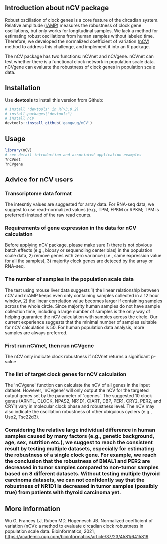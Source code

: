 ## Introduction about nCV package
Robust oscillation of clock genes is a core feature of the circadian system. Relative amplitude ([rAMP](https://journals.sagepub.com/doi/10.26599/BSA.2020.9050005)) measures the robustness of clock gene oscillations, but only works for longitudinal samples. We lack a method for estimating robust oscillations from human samples without labeled time. Therefore, we developed the normalized coefficient of variation ([nCV](https://www.biorxiv.org/content/10.1101/2021.07.28.454045v1.full)) method to address this challenge, and implement it into an R package. 

The nCV package has two functions: nCVnet and nCVgene. nCVnet can test whether there is a functional clock network in population scale data. nCVgene can evaluate the robustness of clock genes in population scale data. 

## Installation
Use **devtools** to install this version from Github:

  ```r
# install 'devtools' in R(>3.0.2)
# install.packages("devtools")
# install nCV
devtools::install_github('gangwug/nCV')
```

## Usage
```r
library(nCV)
# see detail introduction and associated application examples
?nCVnet
?nCVgene
```
## Advice for nCV users

### Transcriptome data format

The intesntiy values are suggested for array data. For RNA-seq data, we suggest to use read-normalized values (e.g., TPM, FPKM or RPKM; TPM is preferred) instead of the raw read counts. 

### Requirements of gene expression in the data for nCV calculation

Before applying nCV package, please make sure 1) there is not obvious batch effects (e.g., biopsy or sequenciing center bias) in the population scale data, 2) remove genes with zero variance (i.e., same expression value for all the samples), 3) majority clock genes are deteced by the array or RNA-seq. 

### The number of samples in the population scale data

The test using mouse liver data suggests 1) the linear relationship between nCV and nrAMP keeps even only containing samples collected in a 12 hour window, 2) the linear correlation value becomes larger if containing samples across the whole circle. Since majority human samples do not have sample collection time, including a large number of samples is the only way of helping guarantee the nCV calculation with samples across the circle. Our current experience suggests that the minimal number of samples suitable for nCV calculation is 50. For human population data analysis, more samples are always preferred. 

### First run nCVnet, then run nCVgene

The nCV only indicate clock robustness if nCVnet returns a significant p-value. 

### The list of target clock genes for nCV calculation

The 'nCVgene' function can calculate the nCV of all genes in the input dataset. However, 'nCVgene' will only output the nCV for the targeted output genes set by the parameter of 'cgenes'. The suggested 10 clock genes (ARNTL, CLOCK, NPAS2, NR1D1, CIART, DBP, PER1, CRY2, PER2, and CRY1) vary in molecular clock phase and robustness level. The nCV may also indicate the oscillation robustness of other ubiquious cyclers (e.g., Usp2, Tsc22d3). 

### Considering the relative large individual difference in human samples caused by many factors (e.g., genetic background, age, sex, nutrition etc.), we suggest to reach the consistent result by testing multiple datasets, especially for estimating the robustness of a single clock gene. For example, we reach the conclusion that the robustness of BMAL1 and PER2 are decreased in tumor samples compared to non-tumor samples based on 8 different datasets. Without testing multiple thyroid carcinoma datasets, we can not confidently say that the robustness of NR1D1 is decreased in tumor samples (possibly true) from patients with thyroid carcinoma yet. 

## More information

Wu G, Francey LJ, Ruben MD, Hogenesch JB. Normalized coefficient of variation (nCV): a method to evaluate circadian clock robustness in population scale data. Bioinformatics, 2021, https://academic.oup.com/bioinformatics/article/37/23/4581/6415819.
